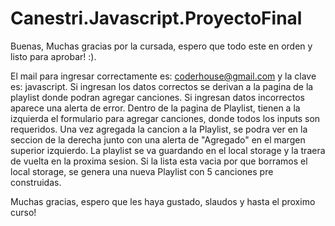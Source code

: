 # Canestri.Javascript.ProyectoFinal

Buenas, Muchas gracias por la cursada, espero que todo este en orden y listo para aprobar! :).

El mail para ingresar correctamente es: coderhouse@gmail.com y la clave es: javascript. 
Si ingresan los datos correctos se derivan a la pagina de la playlist donde podran agregar canciones.
Si ingresan datos incorrectos aparece una alerta de error.
Dentro de la pagina de Playlist, tienen a la izquierda el formulario para agregar canciones, donde todos los inputs son requeridos.
Una vez agregada la cancion a la Playlist, se podra ver en la seccion de la derecha junto con una alerta de "Agregado" en el margen superior izquierdo.
La playlist se va guardando en el local storage y la traera de vuelta en la proxima sesion.
Si la lista esta vacia por que borramos el local storage, se genera una nueva Playlist con 5 canciones pre construidas.

Muchas gracias, espero que les haya gustado, slaudos y hasta el proximo curso!
